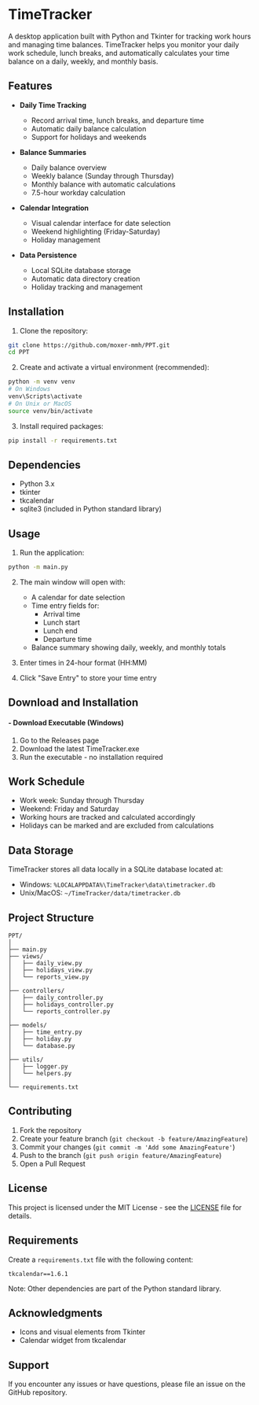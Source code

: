 # TimeTracker

A desktop application built with Python and Tkinter for tracking work hours and managing time balances. TimeTracker helps you monitor your daily work schedule, lunch breaks, and automatically calculates your time balance on a daily, weekly, and monthly basis.

## Features

- **Daily Time Tracking**
  - Record arrival time, lunch breaks, and departure time
  - Automatic daily balance calculation
  - Support for holidays and weekends

- **Balance Summaries**
  - Daily balance overview
  - Weekly balance (Sunday through Thursday)
  - Monthly balance with automatic calculations
  - 7.5-hour workday calculation

- **Calendar Integration**
  - Visual calendar interface for date selection
  - Weekend highlighting (Friday-Saturday)
  - Holiday management

- **Data Persistence**
  - Local SQLite database storage
  - Automatic data directory creation
  - Holiday tracking and management

## Installation

1. Clone the repository:
```bash
git clone https://github.com/moxer-mmh/PPT.git
cd PPT
```

2. Create and activate a virtual environment (recommended):
```bash
python -m venv venv
# On Windows
venv\Scripts\activate
# On Unix or MacOS
source venv/bin/activate
```

3. Install required packages:
```bash
pip install -r requirements.txt
```

## Dependencies

- Python 3.x
- tkinter
- tkcalendar
- sqlite3 (included in Python standard library)

## Usage

1. Run the application:
```bash
python -m main.py
```

2. The main window will open with:
   - A calendar for date selection
   - Time entry fields for:
     - Arrival time
     - Lunch start
     - Lunch end
     - Departure time
   - Balance summary showing daily, weekly, and monthly totals

3. Enter times in 24-hour format (HH:MM)

4. Click "Save Entry" to store your time entry

## Download and Installation

#### - Download Executable (Windows)

   1. Go to the Releases page
   2. Download the latest TimeTracker.exe
   3. Run the executable - no installation required

## Work Schedule

- Work week: Sunday through Thursday
- Weekend: Friday and Saturday
- Working hours are tracked and calculated accordingly
- Holidays can be marked and are excluded from calculations

## Data Storage

TimeTracker stores all data locally in a SQLite database located at:
- Windows: `%LOCALAPPDATA%\TimeTracker\data\timetracker.db`
- Unix/MacOS: `~/TimeTracker/data/timetracker.db`

## Project Structure

```
PPT/
│
├── main.py
├── views/
│   ├── daily_view.py
│   ├── holidays_view.py
│   └── reports_view.py
│
├── controllers/
│   ├── daily_controller.py
│   ├── holidays_controller.py
│   └── reports_controller.py
│
├── models/
│   ├── time_entry.py
│   ├── holiday.py
│   └── database.py
│
├── utils/
│   ├── logger.py
│   └── helpers.py
│
└── requirements.txt

```

## Contributing

1. Fork the repository
2. Create your feature branch (`git checkout -b feature/AmazingFeature`)
3. Commit your changes (`git commit -m 'Add some AmazingFeature'`)
4. Push to the branch (`git push origin feature/AmazingFeature`)
5. Open a Pull Request

## License

This project is licensed under the MIT License - see the [LICENSE](LICENSE) file for details.

## Requirements

Create a `requirements.txt` file with the following content:

```
tkcalendar==1.6.1
```

Note: Other dependencies are part of the Python standard library.

## Acknowledgments

- Icons and visual elements from Tkinter
- Calendar widget from tkcalendar

## Support

If you encounter any issues or have questions, please file an issue on the GitHub repository.